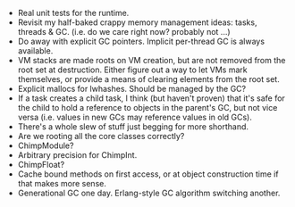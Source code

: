 * Real unit tests for the runtime.
* Revisit my half-baked crappy memory management ideas: tasks, threads & GC.
  (i.e. do we care right now? probably not ...)
* Do away with explicit GC pointers. Implicit per-thread GC is always available.
* VM stacks are made roots on VM creation, but are not removed from the root
  set at destruction. Either figure out a way to let VMs mark themselves, or
  provide a means of clearing elements from the root set.
* Explicit mallocs for lwhashes. Should be managed by the GC?
* If a task creates a child task, I think (but haven't proven) that it's
  safe for the child to hold a reference to objects in the parent's GC,
  but not vice versa (i.e. values in new GCs may reference values in old GCs).
* There's a whole slew of stuff just begging for more shorthand.
* Are we rooting all the core classes correctly?
* ChimpModule?
* Arbitrary precision for ChimpInt.
* ChimpFloat?
* Cache bound methods on first access, or at object construction time if
  that makes more sense.
* Generational GC one day. Erlang-style GC algorithm switching another.

